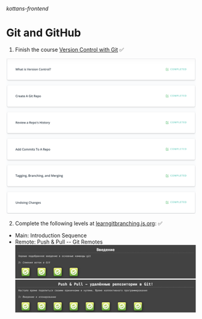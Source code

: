 ###### kottans-frontend

# Git and GitHub

1. Finish the course [Version Control with Git](https://www.udacity.com/course/version-control-with-git--ud123) ✅

![Result](/img/Version%20Control%20Git.png)

2. Complete the following levels at [learngitbranching.js.org](https://learngitbranching.js.org/):  ✅
* Main: Introduction Sequence
* Remote: Push & Pull -- Git Remotes
![Result_Main](/img/Main.png)
![Result_Remote](/img/Remote.png)